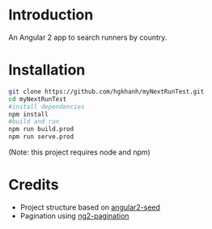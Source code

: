 # Introduction

An Angular 2 app to search runners by country.

# Installation
```bash
git clone https://github.com/hgkhanh/myNextRunTest.git
cd myNextRunTest
#install dependencies
npm install
#build and run 
npm run build.prod
npm run serve.prod
```
(Note: this project requires node and npm)
# Credits

* Project structure based on [angular2-seed](https://github.com/mgechev/angular2-seed)
* Pagination using [ng2-pagination](https://github.com/michaelbromley/ng2-pagination)

